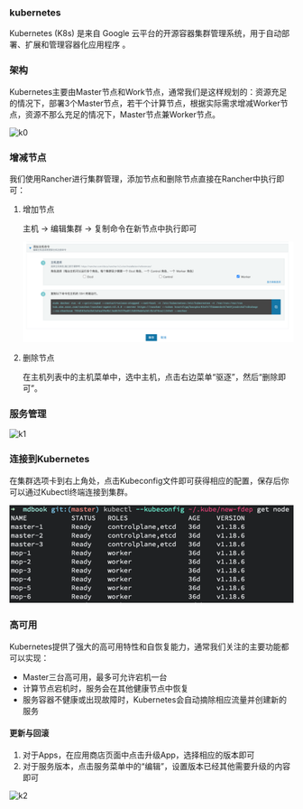 ### kubernetes

  Kubernetes (K8s) 是来自 Google 云平台的开源容器集群管理系统，用于自动部署、扩展和管理容器化应用程序 。

### 架构

  Kubernetes主要由Master节点和Work节点，通常我们是这样规划的：资源充足的情况下，部署3个Master节点，若干个计算节点，根据实际需求增减Worker节点，资源不那么充足的情况下，Master节点兼Worker节点。

![k0](/img/kubernetes-0.png)



### 增减节点

  我们使用Rancher进行集群管理，添加节点和删除节点直接在Rancher中执行即可：

1. 增加节点

   主机 -> 编辑集群 -> 复制命令在新节点中执行即可

    ![addnode](/img/add-node.png)

2. 删除节点

   在主机列表中的主机菜单中，选中主机，点击右边菜单“驱逐”，然后“删除即可”。

### 服务管理

![k1](/img/kubernetes-1.png)

### 连接到Kubernetes

在集群选项卡到右上角处，点击Kubeconfig文件即可获得相应的配置，保存后你可以通过Kubectl终端连接到集群。

![kubectl](/img/kubectl.png)

### 高可用

Kubernetes提供了强大的高可用特性和自恢复能力，通常我们关注的主要功能都可以实现：

* Master三台高可用，最多可允许宕机一台
* 计算节点宕机时，服务会在其他健康节点中恢复
* 服务容器不健康或出现故障时，Kubernetes会自动摘除相应流量并创建新的服务

#### 更新与回滚

1. 对于Apps，在应用商店页面中点击升级App，选择相应的版本即可
2. 对于服务版本，点击服务菜单中的“编辑”，设置版本已经其他需要升级的内容即可

![k2](/img/kubernetes-2.png)
